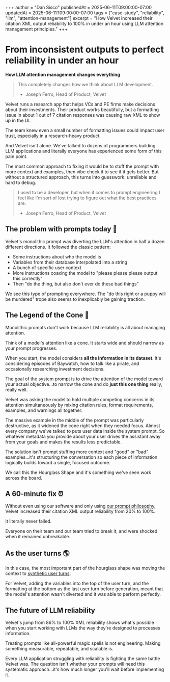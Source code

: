 +++
author = "Dan Sisco"
publishedAt = 2025-06-11T09:00:00-07:00
updatedAt = 2025-06-11T09:00:00-07:00
tags = ["case-study", "reliability", "llm", "attention-management"]
excerpt = "How Velvet increased their citation XML output reliability to 100% in under an hour using LLM attention management principles."
+++

# From inconsistent outputs to perfect reliability in under an hour

**How LLM attention management changes everything**

> This completely changes how we think about LLM development.
>
> - Joseph Ferro, Head of Product, Velvet

Velvet runs a research app that helps VCs and PE firms make decisions about
their investments. Their product works beautifully, but a formatting issue in
about 1 out of 7 citation responses was causing raw XML to show up in the UI.

The team knew even a small number of formatting issues could impact user trust,
especially in a research-heavy product.

And Velvet isn't alone. We've talked to dozens of programmers building LLM
applications and literally everyone has experienced some form of this pain
point.

The most common approach to fixing it would be to stuff the prompt with more
context and examples, then vibe check it to see if it gets better. But without a
structured approach, this turns into guesswork: unreliable and hard to debug.

> I used to be a developer, but when it comes to prompt engineering I feel like
> I'm sort of lost trying to figure out what the best practices are.
>
> - Joseph Ferro, Head of Product, Velvet

## The problem with prompts today 🧐

Velvet's monolithic prompt was diverting the LLM's attention in half a dozen
different directions. It followed the classic pattern:

- Some instructions about who the model is
- Variables from their database interpolated into a string
- A bunch of specific user context
- More instructions coaxing the model to "please please please output this
  correctly"
- Then "do the thing, but also don't ever do these bad things"

We see this type of prompting everywhere. The "do this right or a puppy will be
murdered" trope also seems to inexplicably be gaining traction.

## The Legend of the Cone 🍦

Monolithic prompts don't work because LLM reliability is all about managing
attention.

Think of a model's attention like a cone. It starts wide and should narrow as
your prompt progresses.

When you start, the model considers **all the information in its dataset**. It's
considering episodes of Baywatch, how to talk like a pirate, and occasionally
researching investment decisions.

The goal of the system prompt is to drive the attention of the model toward your
actual objective...to narrow the cone and do **just this one thing** really,
really well.

Velvet was asking the model to hold multiple competing concerns in its attention
simultaneously by mixing citation rules, format requirements, examples, and
warnings all together.

The massive example in the middle of the prompt was particularly destructive, as
it widened the cone right when they needed focus. Almost every company we've
talked to puts user data inside the system prompt. So whatever metadata you
provide about your user drives the assistant away from your goals and makes the
results less predictable.

The solution isn't prompt stuffing more context and "good" or "bad"
examples...it's structuring the conversation so each piece of information
logically builds toward a single, focused outcome.

We call this the Hourglass Shape and it's something we've seen work across the
board.

## A 60-minute fix ⏰

Without even using our software and only using
[our prompt philosophy](docs/blog/2025-06-5-things-about-llms.md), Velvet
increased their citation XML output reliability from 20% to 100%.

It literally never failed.

Everyone on their team and our team tried to break it, and were shocked when it
remained unbreakable.

## As the user turns 🌎

In this case, the most important part of the hourglass shape was moving the
context to [synthetic user turns](docs/guides/deck-system.md).

For Velvet, adding the variables into the top of the user turn, and the
formatting at the bottom as the last user turn before generation, meant that the
model's attention wasn't diverted and it was able to perform perfectly.

## The future of LLM reliability

Velvet's jump from 86% to 100% XML reliability shows what's possible when you
start working with LLMs the way they're designed to processes information.

Treating prompts like all-powerful magic spells is not engineering. Making
something measurable, repeatable, and scalable is.

Every LLM application struggling with reliability is fighting the same battle
Velvet was. The question isn't whether your prompts will need this systematic
approach...it's how much longer you'll wait before implementing it.
